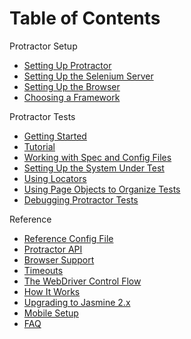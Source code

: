Table of Contents
=================

Protractor Setup
 - [Setting Up Protractor](/docs/protractor-setup.md)
 - [Setting Up the Selenium Server](/docs/server-setup.md)
 - [Setting Up the Browser](/docs/browser-setup.md)
 - [Choosing a Framework](/docs/frameworks.md)

Protractor Tests
 - [Getting Started](/docs/getting-started.md)
 - [Tutorial](/docs/tutorial.md)
 - [Working with Spec and Config Files](/docs/api-overview.md)
 - [Setting Up the System Under Test](/docs/system-setup.md)
 - [Using Locators](/docs/locators.md)
 - [Using Page Objects to Organize Tests](/docs/page-objects.md)
 - [Debugging Protractor Tests](/docs/debugging.md)

Reference
 - [Reference Config File](/docs/referenceConf.js)
 - [Protractor API](/docs/api.md)
 - [Browser Support](/docs/browser-support.md)
 - [Timeouts](/docs/timeouts.md)
 - [The WebDriver Control Flow](/docs/control-flow.md)
 - [How It Works](/docs/infrastructure.md)
 - [Upgrading to Jasmine 2.x](/docs/jasmine-upgrade.md)
 - [Mobile Setup](/docs/mobile-setup.md)
 - [FAQ](/docs/faq.md)
